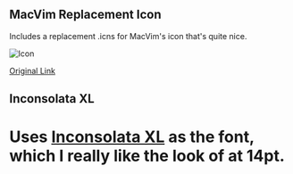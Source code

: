 
MacVim Replacement Icon
-----------------------

Includes a replacement .icns for MacVim's icon that's quite nice.

![Icon](http://f.cl.ly/items/103w2G0u3v0v0O0n2Z3J/Screen%20shot%202011-06-17%20at%206.09.25%20PM.png)

[Original Link](http://forrst.com/posts/MacVim_Icon_Replacement-020)

Inconsolata XL
--------------

Uses [Inconsolata XL](http://www.bitcetera.com/en/techblog/2009/10/09/inconsolata-xl-font/) as the font, which I really like the look of at 14pt.
=======
